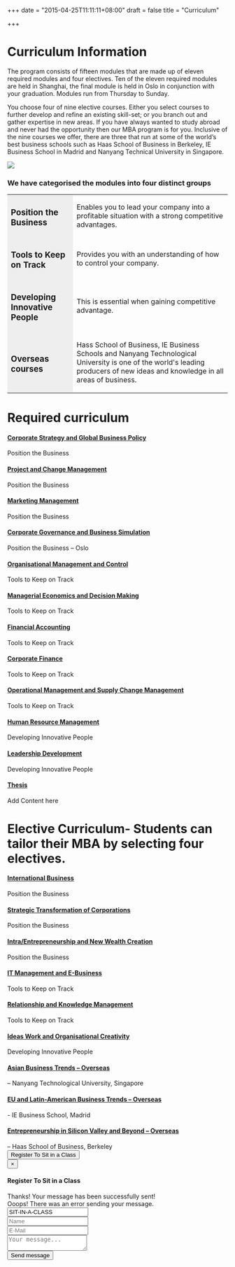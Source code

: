 +++
date = "2015-04-25T11:11:11+08:00"
draft = false
title = "Curriculum"

+++
<div class='col-sm-8'>
  <div class='text-boxes'>
    <div class='row text-box'>
      <div class='col-sm-12'>
        <h1 class='title'>Curriculum Information</h1>
        <p>The program consists of fifteen modules that are made up of eleven required modules and four electives. Ten of the eleven required modules are held in Shanghai, the final module is held in Oslo in conjunction with your graduation. Modules run from Thursday to Sunday.</p>
        <p>You choose four of nine elective courses. Either you select courses to further develop and refine an existing skill-set; or you branch out and gather expertise in new areas. If you have always wanted to study abroad and never had the opportunity then our MBA program is for you. Inclusive of the nine courses we offer, there are three that run at some of the world’s best business schools such as Haas School of Business in Berkeley, IE Business School in Madrid and Nanyang Technical University in Singapore.</p>
        <img class="img-responsive center-block img-rounded-half margin-20 " src="https://placeholdit.imgix.net/~text?txtsize=84&txt=900%C3%97600&w=900&h=600" />
        <h3>We have categorised the modules into four distinct groups</h3>
        <table class="table table-bordered" style="margin:0 0 25px">
          <tbody>
            <tr>
              <td style="background-color: #eeeeee;">
                <h3>Position the Business</h3>
              </td>
              <td>
                <p>Enables you to lead your company into a profitable situation with a strong competitive advantages.</p>
              </td>
            </tr>
            <tr>
              <td style="background-color: #eeeeee;">
                <h3>Tools to Keep on Track</h3>
              </td>
              <td>
                <p>Provides you with an understanding of how to control your company.</p>
              </td>
            </tr>
            <tr>
              <td style="background-color: #eeeeee;">
                <h3>Developing Innovative People</h3>
              </td>
              <td>
                <p>This is essential when gaining competitive advantage.</p>
              </td>
            </tr>
            <tr>
              <td style="background-color: #eeeeee;">
                <h3>Overseas courses</h3>
              </td>
              <td>
                <p>Hass School of Business, IE Business Schools and Nanyang Technological University is one of the world's leading producers of new ideas and knowledge in all areas of business.</p>
              </td>
            </tr>
          </tbody>
        </table>
        <div style="display:none;">
          <h2>Required curriculum</h2>
          <p>Corporate Strategy and Global Business Policy - <i>Position the Business</i>
          </p>
          <p>Project and Change Management – <i>Position the Business</i>
          </p>
          <p>Marketing Management – <i>Position the Business</i>
          </p>
          <p>Corporate Governance and Business Simulation – <i>Position the Business</i> – Oslo</p>
          <p>Organisational Management and Control – <i>Tools to Keep on Track</i>
          </p>
          <p>Managerial Economics and Decision Making – <i>Tools to Keep on Track</i>
          </p>
          <p>Financial Accounting - <i>Tools to Keep on Track</i>
          </p>
          <p>Corporate Finance – <i>Tools to Keep on Track</i>
          </p>
          <p>Operational Management and Supply Change Management – <i>Tools to Keep on Track</i>
          </p>
          <p>Human Resource Management – <i>Developing Innovative People</i>
          </p>
          <p>Leadership Development – <i>Developing Innovative People</i>
          </p>
          <p>Thesis</p>
          <h2>Elective Curriculum- Students can tailor their MBA by selecting four electives.</h2>
          <p>International Business – <i>Position the Business</i>
          </p>
          <p>Strategic Transformation of Corporations – <i>Position the Business</i>
          </p>
          <p>Intra/Entrepreneurship and New Wealth Creation – <i>Position the Business</i>
          </p>
          <p>IT Management and E-Business – <i>Tools to Keep on Track</i>
          </p>
          <p>Relationship and Knowledge Management – <i>Tools to Keep on Track</i>
          </p>
          <p>Ideas Work and Organisational Creativity – <i>Developing Innovative People</i>
          </p>
          <p>Asian Business Trends – <i>Overseas</i> – Nanyang Technological University, Singapore</p>
          <p>EU and Latin-American Business Trends – <i>Overseas</i> - IE Business School, Madrid</p>
          <p>Entrepreneurship in Silicon Valley and Beyond – <i>Overseas</i> – Haas School of Business, Berkeley</p>
        </div>
        <h1>Required curriculum</h1>
        <div class="panel-group accordion accordion-bordered margin-40" id="accordion_1">
          <div class="panel panel-default">
            <div class="panel-heading">
              <h4 class="panel-title">
                <a class="accordion-toggle collapsed" data-toggle="collapse" href="#accordion_1_item_0">Corporate Strategy and Global Business Policy</a>
              </h4>
            </div>
            <div class="panel-collapse collapse" id="accordion_1_item_0">
              <div class="panel-body">Position the Business</div>
            </div>
          </div>
          <div class="panel panel-default">
            <div class="panel-heading">
              <h4 class="panel-title">
                <a class="accordion-toggle collapsed" data-toggle="collapse" href="#accordion_1_item_1">Project and Change Management</a>
              </h4>
            </div>
            <div class="panel-collapse collapse" id="accordion_1_item_1">
              <div class="panel-body">Position the Business</div>
            </div>
          </div>
          <div class="panel panel-default">
            <div class="panel-heading">
              <h4 class="panel-title">
                <a class="accordion-toggle collapsed" data-toggle="collapse" href="#accordion_1_item_2">Marketing Management </a>
              </h4>
            </div>
            <div class="panel-collapse collapse" id="accordion_1_item_2">
              <div class="panel-body">Position the Business</div>
            </div>
          </div>
          <div class="panel panel-default">
            <div class="panel-heading">
              <h4 class="panel-title">
                <a class="accordion-toggle collapsed" data-toggle="collapse" href="#accordion_1_item_3">Corporate Governance and Business Simulation</a>
              </h4>
            </div>
            <div class="panel-collapse collapse" id="accordion_1_item_3">
              <div class="panel-body">Position the Business – Oslo</div>
            </div>
          </div>
          <div class="panel panel-default">
            <div class="panel-heading">
              <h4 class="panel-title">
                <a class="accordion-toggle collapsed" data-toggle="collapse" href="#accordion_1_item_4">Organisational Management and Control</a>
              </h4>
            </div>
            <div class="panel-collapse collapse" id="accordion_1_item_4">
              <div class="panel-body">Tools to Keep on Track</div>
            </div>
          </div>
          <div class="panel panel-default">
            <div class="panel-heading">
              <h4 class="panel-title">
                <a class="accordion-toggle collapsed" data-toggle="collapse" href="#accordion_1_item_5">Managerial Economics and Decision Making</a>
              </h4>
            </div>
            <div class="panel-collapse collapse" id="accordion_1_item_5">
              <div class="panel-body">Tools to Keep on Track</div>
            </div>
          </div>
          <div class="panel panel-default">
            <div class="panel-heading">
              <h4 class="panel-title">
                <a class="accordion-toggle collapsed" data-toggle="collapse" href="#accordion_1_item_6">Financial Accounting</a>
              </h4>
            </div>
            <div class="panel-collapse collapse" id="accordion_1_item_6">
              <div class="panel-body">Tools to Keep on Track</div>
            </div>
          </div>
          <div class="panel panel-default">
            <div class="panel-heading">
              <h4 class="panel-title">
                <a class="accordion-toggle collapsed" data-toggle="collapse" href="#accordion_1_item_7">Corporate Finance</a>
              </h4>
            </div>
            <div class="panel-collapse collapse" id="accordion_1_item_7">
              <div class="panel-body">Tools to Keep on Track</div>
            </div>
          </div>
          <div class="panel panel-default">
            <div class="panel-heading">
              <h4 class="panel-title">
                <a class="accordion-toggle collapsed" data-toggle="collapse" href="#accordion_1_item_8">Operational Management and Supply Change Management</a>
              </h4>
            </div>
            <div class="panel-collapse collapse" id="accordion_1_item_8">
              <div class="panel-body">Tools to Keep on Track</div>
            </div>
          </div>
          <div class="panel panel-default">
            <div class="panel-heading">
              <h4 class="panel-title">
                <a class="accordion-toggle collapsed" data-toggle="collapse" href="#accordion_1_item_9">Human Resource Management</a>
              </h4>
            </div>
            <div class="panel-collapse collapse" id="accordion_1_item_9">
              <div class="panel-body">Developing Innovative People</div>
            </div>
          </div>
          <div class="panel panel-default">
            <div class="panel-heading">
              <h4 class="panel-title">
                <a class="accordion-toggle collapsed" data-toggle="collapse" href="#accordion_1_item_10">Leadership Development</a>
              </h4>
            </div>
            <div class="panel-collapse collapse" id="accordion_1_item_10">
              <div class="panel-body">Developing Innovative People</div>
            </div>
          </div>
          <div class="panel panel-default">
            <div class="panel-heading">
              <h4 class="panel-title">
                <a class="accordion-toggle collapsed" data-toggle="collapse" href="#accordion_1_item_11">Thesis</a>
              </h4>
            </div>
            <div class="panel-collapse collapse" id="accordion_1_item_11">
              <div class="panel-body">Add Content here</div>
            </div>
          </div>
        </div>
        <h1>Elective Curriculum- Students can tailor their MBA by selecting four electives.</h1>
        <div class="panel-group accordion accordion-bordered margin-20" id="accordion_2">
          <div class="panel panel-default">
            <div class="panel-heading">
              <h4 class="panel-title">
                <a class="accordion-toggle collapsed" data-toggle="collapse" href="#accordion_2_item_0">International Business</a>
              </h4>
            </div>
            <div class="panel-collapse collapse" id="accordion_2_item_0">
              <div class="panel-body">Position the Business</div>
            </div>
          </div>
          <div class="panel panel-default">
            <div class="panel-heading">
              <h4 class="panel-title">
                <a class="accordion-toggle collapsed" data-toggle="collapse" href="#accordion_2_item_1">Strategic Transformation of Corporations</a>
              </h4>
            </div>
            <div class="panel-collapse collapse" id="accordion_2_item_1">
              <div class="panel-body">Position the Business</div>
            </div>
          </div>
          <div class="panel panel-default">
            <div class="panel-heading">
              <h4 class="panel-title">
                <a class="accordion-toggle collapsed" data-toggle="collapse" href="#accordion_2_item_2">Intra/Entrepreneurship and New Wealth Creation </a>
              </h4>
            </div>
            <div class="panel-collapse collapse" id="accordion_2_item_2">
              <div class="panel-body">Position the Business</div>
            </div>
          </div>
          <div class="panel panel-default">
            <div class="panel-heading">
              <h4 class="panel-title">
                <a class="accordion-toggle collapsed" data-toggle="collapse" href="#accordion_2_item_3">IT Management and E-Business</a>
              </h4>
            </div>
            <div class="panel-collapse collapse" id="accordion_2_item_3">
              <div class="panel-body">Tools to Keep on Track</div>
            </div>
          </div>
          <div class="panel panel-default">
            <div class="panel-heading">
              <h4 class="panel-title">
                <a class="accordion-toggle collapsed" data-toggle="collapse" href="#accordion_2_item_4">Relationship and Knowledge Management</a>
              </h4>
            </div>
            <div class="panel-collapse collapse" id="accordion_2_item_4">
              <div class="panel-body">Tools to Keep on Track</div>
            </div>
          </div>
          <div class="panel panel-default">
            <div class="panel-heading">
              <h4 class="panel-title">
                <a class="accordion-toggle collapsed" data-toggle="collapse" href="#accordion_2_item_5">Ideas Work and Organisational Creativity</a>
              </h4>
            </div>
            <div class="panel-collapse collapse" id="accordion_2_item_5">
              <div class="panel-body">Developing Innovative People</div>
            </div>
          </div>
          <div class="panel panel-default">
            <div class="panel-heading">
              <h4 class="panel-title">
                <a class="accordion-toggle collapsed" data-toggle="collapse" href="#accordion_2_item_6">Asian Business Trends – Overseas</a>
              </h4>
            </div>
            <div class="panel-collapse collapse" id="accordion_2_item_6">
              <div class="panel-body">– Nanyang Technological University, Singapore</div>
            </div>
          </div>
          <div class="panel panel-default">
            <div class="panel-heading">
              <h4 class="panel-title">
                <a class="accordion-toggle collapsed" data-toggle="collapse" href="#accordion_2_item_7">EU and Latin-American Business Trends – Overseas </a>
              </h4>
            </div>
            <div class="panel-collapse collapse" id="accordion_2_item_7">
              <div class="panel-body">- IE Business School, Madrid</div>
            </div>
          </div>
          <div class="panel panel-default">
            <div class="panel-heading">
              <h4 class="panel-title">
                <a class="accordion-toggle collapsed" data-toggle="collapse" href="#accordion_2_item_8">Entrepreneurship in Silicon Valley and Beyond – Overseas</a>
              </h4>
            </div>
            <div class="panel-collapse collapse" id="accordion_2_item_8">
              <div class="panel-body">– Haas School of Business, Berkeley</div>
            </div>
          </div>
        </div>
        <button type="button" class="btn btn-primary" data-toggle="modal" data-target=".contact-form">Register To Sit in a Class</button>
        <div class="modal fade contact-form" tabindex="-1" role="dialog" aria-hidden="true">
          <div class="modal-dialog modal-lg">
            <div class="modal-content">
              <div class="modal-header">
                <button type="button" class="close" data-dismiss="modal" aria-label="Close"><span aria-hidden="true">&times;</span>
                </button>
                <h4 class="modal-title" id="gridSystemModalLabel">Register To Sit in a Class</h4>
              </div>
              <div class="modal-body">
                <form class="form form-validation form-contact" method="post" novalidate="novalidate">
                  <div class="row">
                    <div class="col-sm-12">
                      <div class="alert alert-success form-contact-success hidden">Thanks! Your message has been successfully sent!</div>
                      <div class="alert alert-danger form-contact-error hidden">Ooops! There was an error sending your message.</div>
                    </div>
                  </div>
                  <div class="row">
                    <div class="col-sm-12">
                      <div class="form-group control-group">
                        <input class="form-control" data-rule-required="true" name="id" type="text" value="SIT-IN-A-CLASS" readonly="">
                      </div>
                    </div>
                  </div>
                  <div class="row">
                    <div class="col-sm-6">
                      <div class="form-group control-group">
                        <input class="form-control" data-rule-required="true" name="name" placeholder="Name" type="text">
                        <!-- / this field is required for simple anti spam function, don't remove it! -->
                        <input class="form-control" name="human" placeholder="Are you human?" style="display: none;" type="text">
                      </div>
                    </div>
                    <div class="col-sm-6">
                      <div class="form-group control-group">
                        <input class="form-control" data-rule-email="true" data-rule-required="true" name="email" placeholder="E-Mail" type="email">
                      </div>
                    </div>
                  </div>
                  <div class="row">
                    <div class="col-sm-12">
                      <div class="form-group control-group">
                        <textarea class="form-control" data-rule-required="true" name="message" placeholder="Your message..."></textarea>
                      </div>
                    </div>
                  </div>
                  <div class="row">
                    <div class="col-sm-12">
                      <button class="btn btn-contrast btn-block form-contact-submit" data-loading-text="&lt;i class='fa fa fa-refresh fa fa fa-spin'&gt;&lt;/i&gt; Sending..." type="submit">Send message</button>
                    </div>
                  </div>
                </form>
              </div>
            </div>
          </div>
        </div>
        <!-- modal window -->
      </div>
    </div>
  </div>
  <!-- .text-boxes -->
</div>
<!-- .col -->
<div class='cf'></div>
<div class="row" style="display:none;">
  <div class="col-md-6 col-md-offset-3 col-sm-8 col-sm-offset-2">
    <div class="page-header page-header-with-icon">
      <i class="fa fa-envelope"></i>
      <h2>Sit In a class</h2>
      <p>Sit in on one of our Classes</p>
    </div>
    <form class="form form-validation form-contact" method="post" novalidate="novalidate">
      <div class="row">
        <div class="col-sm-12">
          <div class="alert alert-success form-contact-success hidden">Thanks! Your message has been successfully sent!</div>
          <div class="alert alert-danger form-contact-error hidden">Ooops! There was an error sending your message.</div>
        </div>
      </div>
      <div class="row">
        <div class="col-sm-6">
          <div class="form-group control-group">
            <input class="form-control" data-rule-required="true" name="name" placeholder="Name" type="text">
            <!-- / this field is required for simple anti spam function, don't remove it! -->
            <input class="form-control" name="human" placeholder="Are you human?" style="display: none;" type="text">
          </div>
        </div>
        <div class="col-sm-6">
          <div class="form-group control-group">
            <input class="form-control" data-rule-email="true" data-rule-required="true" name="email" placeholder="E-Mail" type="email">
          </div>
        </div>
      </div>
      <div class="row">
        <div class="col-sm-12">
          <div class="form-group control-group">
            <textarea class="form-control" data-rule-required="true" name="message" placeholder="Your message..."></textarea>
          </div>
        </div>
      </div>
      <div class="row">
        <div class="col-sm-12">
          <button class="btn btn-contrast btn-block form-contact-submit" data-loading-text="&lt;i class='fa fa fa-refresh fa fa fa-spin'&gt;&lt;/i&gt; Sending..." type="submit">Send message</button>
        </div>
      </div>
    </form>
  </div>
</div>